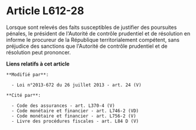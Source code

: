 # Article L612-28

Lorsque sont relevés des faits susceptibles de justifier des poursuites pénales, le président de l'Autorité de contrôle
prudentiel et de résolution en informe le procureur de la République territorialement compétent, sans préjudice des sanctions
que l'Autorité de contrôle prudentiel et de résolution peut prononcer.

**Liens relatifs à cet article**

	**Modifié par**:

	  - Loi n°2013-672 du 26 juillet 2013 - art. 24 (V)

	**Cité par**:

	  - Code des assurances - art. L370-4 (V)
	  - Code monétaire et financier - art. L746-2 (VD)
	  - Code monétaire et financier - art. L756-2 (V)
	  - Livre des procédures fiscales - art. L84 D (V)
